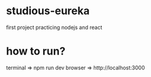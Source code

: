 # studious-eureka
first project practicing nodejs and react

# how to run?
terminal => npm run dev
browser => http://localhost:3000


